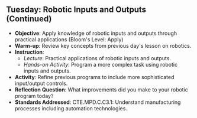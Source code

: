 ## Tuesday: Robotic Inputs and Outputs (Continued)

- **Objective**: Apply knowledge of robotic inputs and outputs through practical applications (Bloom's Level: Apply)
- **Warm-up**: Review key concepts from previous day's lesson on robotics.
- **Instruction**:
  - *Lecture*: Practical applications of robotic inputs and outputs.
  - *Hands-on Activity*: Program a more complex task using robotic inputs and outputs.
- **Activity**: Refine previous programs to include more sophisticated input/output controls.
- **Reflection Question**: What improvements did you make to your robotic program today?
- **Standards Addressed**: CTE.MPD.C.C3.1: Understand manufacturing processes including automation technologies.
